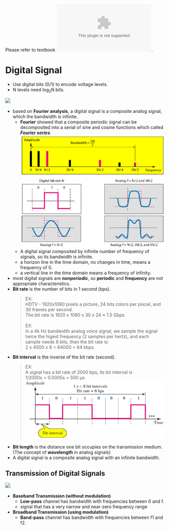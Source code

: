 Please refer to textbook ![chapter 3](https://github.com/cnchenpu/data-comm/blob/master/ppt/Ch3-Forouzan.ppt).

# Digital Signal
- Use digital bits (0/1) to encode voltage levels.
- N levels need log<sub>2</sub>N bits.

![](fig/digital-signal.png)

- based on __Fourier analysis__, a digital signal is a composite analog signal, which the bandwidth is infinite.
  - __Fourier__ showed that a composite periodic signal can be decomposited into a serial of sine and cosine functions which called ___Fourier series___. <br>
  ![](fig/digi-signal-3.png)
  - A digital signal composited by infinite number of frequency of signals, so its bandwidth is infinite.
  - a horizon line in the time domain, no changes in time, means a frequency of 0.
  - a vertical line in the time domain means a frequency of infinity.
- most digital signals are ___nonperiodic___, so __periodic__ and __frequency__ are not appropriate characteristics.
- __Bit rate__ is the number of bits in 1 second (bps).
  > EX: <br>
  > HDTV - 1920x1080 pixels a picture, 24 bits colors per pixcel, and 30 frames per second. <br>
  > The bit rate is 1920 x 1080 x 30 x 24 &asymp; 1.5 Gbps <br>
  > <br>
  > EX: <br>
  > In a 4k Hz bandwidth analog voice signal, we sample the signal twice the higest frequency (2 samples per hertz), and each sample needs 8 bits, then the bit rate is: <br>
  > 2 x 4000 x 8 = 64000 = 64 kbps. <br>
- __Bit interval__ is the inverse of the bit rate (second).
  > EX: <br>
  > A signal has a bit rate of 2000 bps, its bit interval is <br>
  > 1/2000s = 0.0005s = 500 &mu;s <br>
  ![](fig/bit-interval.png)
- __Bit length__ is the distance one bit occupies on the transmission medium. (The concept of __wavelength__ in analog signals)
- A digital signal is a composite analog signal with an infinite bandwidth.

## Transmission of Digital Signals
![](http://2.bp.blogspot.com/-eTPsW40tID0/UaRHWMH8BbI/AAAAAAAAIws/SiT59SYIZH4/s1600/difference+between+Baseband+and+BroadBand.gif)
- __Baseband Transmission (without modulation)__
  - __Low-pass__ channel has bandwidth with frequencies between 0 and f.
  - signal that has a very narrow and near-zero frequency range
- __Broadband Transmission (using modulation)__
  - __Band-pass__ channel has bandwidth with frequencies between f1 and f2.
